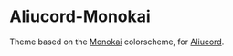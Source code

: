 # Aliucord-Monokai
Theme based on the [Monokai](https://monokai.pro) colorscheme, for [Aliucord](https://github.com/Aliucord).
